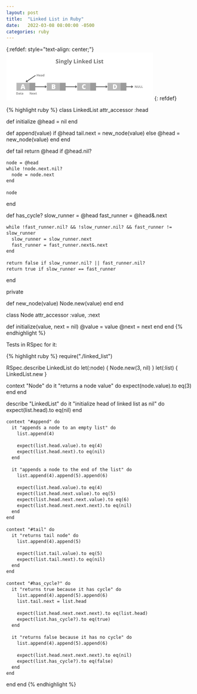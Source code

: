 ```yaml
---
layout: post
title:  "Linked List in Ruby"
date:   2022-03-08 08:00:00 -0500
categories: ruby
---
```


{:refdef: style="text-align: center;"}
![My helpful screenshot](/assets/images/linked_list.png)
{: refdef}

{% highlight ruby %}
class LinkedList
  attr_accessor :head

  def initialize
    @head = nil
  end

  def append(value)
    if @head
      tail.next = new_node(value)
    else
      @head = new_node(value)
    end
  end

  def tail
    return @head if @head.nil?

    node = @head
    while !node.next.nil?
      node = node.next
    end

    node
  end

  def has_cycle?
    slow_runner = @head
    fast_runner = @head&.next

    while !fast_runner.nil? && !slow_runner.nil? && fast_runner != slow_runner
      slow_runner = slow_runner.next
      fast_runner = fast_runner.next&.next
    end

    return false if slow_runner.nil? || fast_runner.nil?
    return true if slow_runner == fast_runner
  end

  private

  def new_node(value)
    Node.new(value)
  end
end

class Node
  attr_accessor :value, :next

  def initialize(value, next = nil)
    @value = value
    @next = next
  end
end
{% endhighlight %}

Tests in RSpec for it:

{% highlight ruby %}
require("./linked_list")

RSpec.describe LinkedList do
  let(:node) { Node.new(3, nil) }
  let(:list) { LinkedList.new }

  context "Node" do
    it "returns a node value" do 
        expect(node.value).to eq(3)
    end
  end

  describe "LinkedList" do
    it "initialize head of linked list as nil" do
        expect(list.head).to eq(nil)
    end

    context "#append" do
      it "appends a node to an empty list" do
        list.append(4)

        expect(list.head.value).to eq(4)
        expect(list.head.next).to eq(nil)
      end

      it "appends a node to the end of the list" do
        list.append(4).append(5).append(6)

        expect(list.head.value).to eq(4)
        expect(list.head.next.value).to eq(5)
        expect(list.head.next.next.value).to eq(6)
        expect(list.head.next.next.next).to eq(nil)
      end
    end

    context "#tail" do
      it "returns tail node" do
        list.append(4).append(5)

        expect(list.tail.value).to eq(5)
        expect(list.tail.next).to eq(nil)
      end
    end

    context "#has_cycle?" do
      it "returns true because it has cycle" do
        list.append(4).append(5).append(6)
        list.tail.next = list.head

        expect(list.head.next.next.next).to eq(list.head)
        expect(list.has_cycle?).to eq(true)
      end

      it "returns false because it has no cycle" do
        list.append(4).append(5).append(6)

        expect(list.head.next.next.next).to eq(nil)
        expect(list.has_cycle?).to eq(false)
      end
    end
  end
end 
{% endhighlight %}
